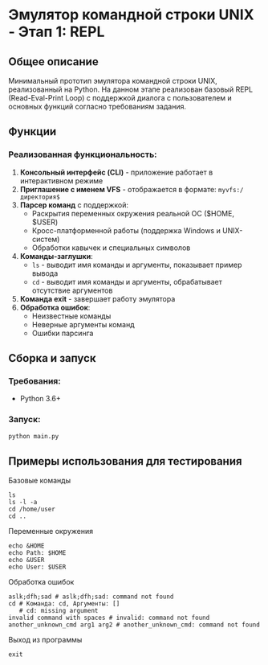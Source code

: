 # Эмулятор командной строки UNIX - Этап 1: REPL

## Общее описание

Минимальный прототип эмулятора командной строки UNIX, реализованный на Python. На данном этапе реализован базовый REPL (Read-Eval-Print Loop) с поддержкой диалога с пользователем и основных функций согласно требованиям задания.

## Функции

### Реализованная функциональность:

1. **Консольный интерфейс (CLI)** - приложение работает в интерактивном режиме
2. **Приглашение с именем VFS** - отображается в формате: `myvfs:/директория$ `
3. **Парсер команд** с поддержкой:
   - Раскрытия переменных окружения реальной ОС ($HOME, $USER)
   - Кросс-платформенной работы (поддержка Windows и UNIX-систем)
   - Обработки кавычек и специальных символов
4. **Команды-заглушки**:
   - `ls` - выводит имя команды и аргументы, показывает пример вывода
   - `cd` - выводит имя команды и аргументы, обрабатывает отсутствие аргументов
5. **Команда exit** - завершает работу эмулятора
6. **Обработка ошибок**:
   - Неизвестные команды
   - Неверные аргументы команд
   - Ошибки парсинга

## Сборка и запуск

### Требования:
- Python 3.6+

### Запуск:
```bash
python main.py
```

## Примеры использования для тестирования
Базовые команды
```commandline
ls
ls -l -a
cd /home/user
cd ..
```
Переменные окружения
```commandline
echo &HOME
echo Path: $HOME
echo &USER
echo User: $USER
```
Обработка ошибок
```commandline
aslk;dfh;sad # aslk;dfh;sad: command not found
cd # Команда: cd, Аргументы: []
   # cd: missing argument
invalid command with spaces # invalid: command not found
another_unknown_cmd arg1 arg2 # another_unknown_cmd: command not found
```
Выход из программы
```commandline
exit
```